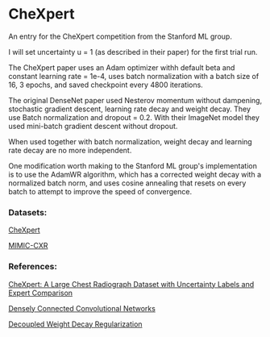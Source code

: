 CheXpert
==============================

An entry for the CheXpert competition from the Stanford ML group.

I will set uncertainty u = 1 (as described in their paper) for the first trial run.

The CheXpert paper uses an Adam optimizer withh default beta and constant learning rate = 1e-4, uses batch normalization with a batch size of 16, 3 epochs, and saved checkpoint every 4800 iterations. 

The original DenseNet paper used Nesterov momentum without dampening, stochastic gradient descent, learning rate decay and weight decay. They use Batch normalization and dropout = 0.2. With their ImageNet model they used mini-batch gradient descent without dropout.

When used together with batch normalization, weight decay and learning rate decay are no more independent. 

One modification worth making to the Stanford ML group's implementation is to use the AdamWR algorithm, which has a corrected weight decay with a normalized batch norm, and uses cosine annealing that resets on every batch to attempt to improve the speed of convergence.

### Datasets:

[CheXpert](https://stanfordmlgroup.github.io/competitions/chexpert/)

[MIMIC-CXR](https://physionet.org/physiobank/database/mimiccxr/)

### References:

[CheXpert: A Large Chest Radiograph Dataset with Uncertainty Labels and Expert Comparison](https://arxiv.org/abs/1901.07031)

[Densely Connected Convolutional Networks](https://arxiv.org/abs/1608.06993)

[Decoupled Weight Decay Regularization](https://arxiv.org/pdf/1711.05101.pdf)
